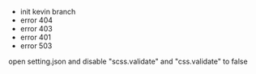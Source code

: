* init kevin branch
* error 404
* error 403
* error 401
* error 503

open setting.json and disable "scss.validate" and "css.validate" to false